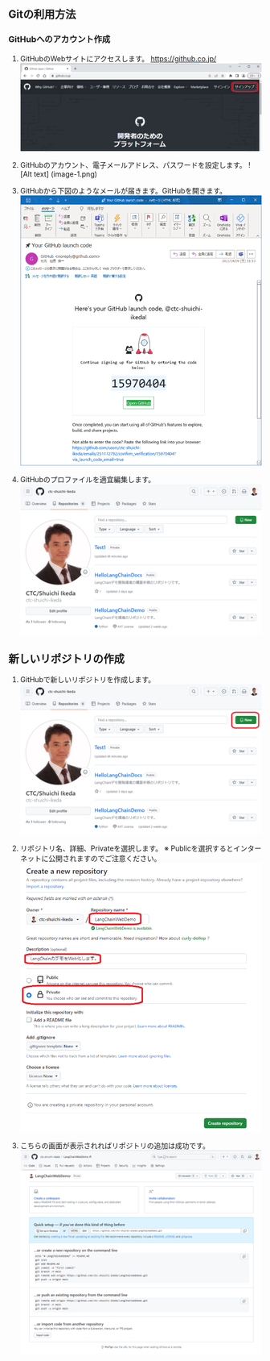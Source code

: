 ## Gitの利用方法

### GitHubへのアカウント作成
1. GitHubのWebサイトにアクセスします。
    https://github.co.jp/
    ![Alt text](image.png)

1. GitHubのアカウント、電子メールアドレス、パスワードを設定します。
![Alt text]
(image-1.png)

1. GitHubから下図のようなメールが届きます。GitHubを開きます。
![Alt text](image-2.png)

1. GitHubのプロファイルを適宜編集します。
    ![Alt text](image-3.png)

## 新しいリポジトリの作成

1. GitHubで新しいリポジトリを作成します。
    ![Alt text](image-4.png)

1. リポジトリ名、詳細、Privateを選択します。
※ Publicを選択するとインターネットに公開されますのでご注意ください。
    ![Alt text](image-5.png)

1. こちらの画面が表示されればリポジトリの追加は成功です。
    ![Alt text](image-6.png)
